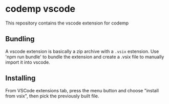# codemp vscode
This repository contains the vscode extension for codemp

## Bundling
A vscode extension is basically a zip archive with a `.vsix` estension.
Use 'npm run bundle' to bundle the extension and create a .vsix file to manually import it into vscode.

## Installing
From VSCode extensions tab, press the menu button and choose "install from vsix", then pick the previously built file.
